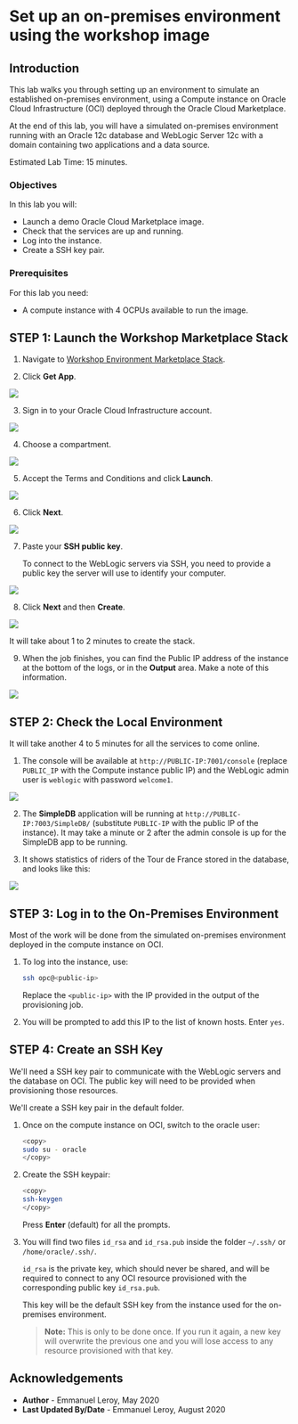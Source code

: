 # Set up an on-premises environment using the workshop image

## Introduction

This lab walks you through setting up an environment to simulate an established on-premises environment, using a Compute instance on Oracle Cloud Infrastructure (OCI) deployed through the Oracle Cloud Marketplace.

At the end of this lab, you will have a simulated on-premises environment running with an Oracle 12c database and WebLogic Server 12c with a domain containing two applications and a data source.

Estimated Lab Time: 15 minutes.

### Objectives

In this lab you will:

- Launch a demo Oracle Cloud Marketplace image.
- Check that the services are up and running.
- Log into the instance.
- Create a SSH key pair.

### Prerequisites

For this lab you need:

- A compute instance with 4 OCPUs available to run the image.

## **STEP 1:** Launch the Workshop Marketplace Stack

1. Navigate to [Workshop Environment Marketplace Stack](https://cloudmarketplace.oracle.com/marketplace/listing/82173888).

2. Click **Get App**.

  ![](./images/get-app.png " ")

3. Sign in to your Oracle Cloud Infrastructure account.

  ![](./images/sign-in.png " ")

4. Choose a compartment.

  ![](./images/wls-workshop-mp1.png " ")

5. Accept the Terms and Conditions and click **Launch**.

  ![](./images/wls-workshop-mp2.png " ")

6. Click **Next**.

  ![](./images/next.png " ")

7. Paste your **SSH public key**.

   To connect to the WebLogic servers via SSH, you need to provide a public key the server will use to identify your computer.

  ![](./images/ssh-key.png " ")

8. Click **Next** and then **Create**.

  ![](./images/job-running.png " ")

  It will take about 1 to 2 minutes to create the stack.

9. When the job finishes, you can find the Public IP address of the instance at the bottom of the logs, or in the **Output** area. Make a note of this information.

  ![](./images/job-output.png " ")

## **STEP 2:**  Check the Local Environment

It will take another 4 to 5 minutes for all the services to come online.

1. The console will be available at `http://PUBLIC-IP:7001/console` (replace `PUBLIC_IP` with the Compute instance public IP) and the WebLogic admin user is `weblogic` with password `welcome1`.

  ![](./images/localhost-admin-console.png " ")

2. The **SimpleDB** application will be running at `http://PUBLIC-IP:7003/SimpleDB/` (substitute `PUBLIC-IP` with the public IP of the instance). It may take a minute or 2 after the admin console is up for the SimpleDB app to be running.

3. It shows statistics of riders of the Tour de France stored in the database, and looks like this:

  ![](./images/localhost-simpledb-app.png " ")

## **STEP 3:** Log in to the On-Premises Environment

Most of the work will be done from the simulated on-premises environment deployed in the compute instance on OCI.

1. To log into the instance, use:

    ```bash
    ssh opc@<public-ip>
    ```

    Replace the `<public-ip>` with the IP provided in the output of the provisioning job.

2. You will be prompted to add this IP to the list of known hosts. Enter `yes`.

## **STEP 4:** Create an SSH Key

We'll need a SSH key pair to communicate with the WebLogic servers and the database on OCI. The public key will need to be provided when provisioning those resources.

We'll create a SSH key pair in the default folder.

1. Once on the compute instance on OCI, switch to the oracle user:

    ```bash
    <copy>
    sudo su - oracle
    </copy>
    ```

2. Create the SSH keypair:

    ```bash
    <copy>
    ssh-keygen
    </copy>
    ```
    Press **Enter** (default) for all the prompts.

3. You will find two files `id_rsa` and `id_rsa.pub` inside the folder `~/.ssh/` or `/home/oracle/.ssh/`.

    `id_rsa` is the private key, which should never be shared, and will be required to connect to any OCI resource provisioned with the corresponding public key `id_rsa.pub`.

    This key will be the default SSH key from the instance used for the on-premises environment.

    > **Note:** This is only to be done once. If you run it again, a new key will overwrite the previous one and you will lose access to any resource provisioned with that key.

## Acknowledgements

 - **Author** - Emmanuel Leroy, May 2020
 - **Last Updated By/Date** - Emmanuel Leroy, August 2020
